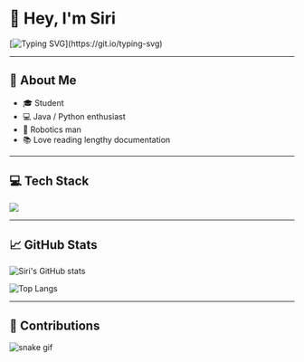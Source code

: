 # 👋 Hey, I'm Siri  

[![Typing SVG](https://readme-typing-svg.herokuapp.com?size=24&color=FF5733&lines=Student;Java+%26+Python+Dev;)](https://git.io/typing-svg)

---

## 🚀 About Me
- 🎓 Student 
- 💻 Java / Python enthusiast  
- 🤖 Robotics man
- 📚 Love reading lengthy documentation

---

## 💻 Tech Stack
<p>
  <img src="https://skillicons.dev/icons?i=java,python,git,github,vscode" />
</p>

---

## 📈 GitHub Stats
![Siri's GitHub stats](https://github-readme-stats.vercel.app/api?username=sriganty&show_icons=true&theme=tokyonight)

![Top Langs](https://github-readme-stats.vercel.app/api/top-langs/?username=sriganty&layout=compact&theme=tokyonight)

---

## 🐍 Contributions
![snake gif](https://github.com/sriganty/sriganty/blob/output/snake.svg)
